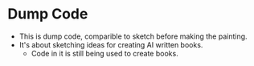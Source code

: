 # Dump Code
* This is dump code, comparible to sketch before making the painting.
* It's about sketching ideas for creating AI written books.
    * Code in it is still being used to create books.
